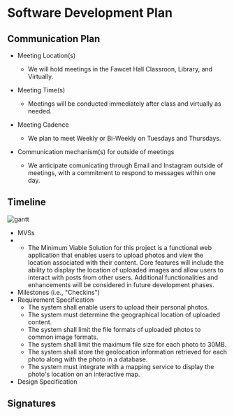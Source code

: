 # Software Development Plan

## Communication Plan
* Meeting Location(s)
  * We will hold meetings in the Fawcet Hall Classroon, Library, and Virtually.
  
* Meeting Time(s)
  * Meetings will be conducted immediately after class and virtually as needed. 
  
* Meeting Cadence
  * We plan to meet Weekly or Bi-Weekly on Tuesdays and Thursdays.
  
* Communication mechanism(s) for outside of meetings
  * We anticipate comunicating through Email and Instagram outside of meetings, with a commitment to respond to messages within one day. 

## Timeline
![gantt](../assets/gantt-chart.png)
  * MVSs
  *    - The Minimum Viable Solution for this project is a functional web application that enables users to upload photos and view the location associated with their content. Core features will include the ability to display the location of uploaded images and allow users to interact with posts from other users. Additional functionalities and enhancements will be considered in future development phases.
  * Milestones (i.e., "Checkins")
  * Requirement Specification
       - The system shall enable users to upload their personal photos.
       - The system must determine the geographical location of uploaded content.
       - The system shall limit the file formats of uploaded photos to common image formats.
       - The system shall limit the maximum file size for each photo to 30MB.
       - The system shall store the geolocation information retrieved for each photo along with the photo in a database.
       - The system must integrate with a mapping service to display the photo's location on an interactive map.
  * Design Specification

## Signatures
